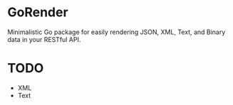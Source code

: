 # GoRender
Minimalistic Go package for easily rendering JSON, XML, Text, and Binary data in your RESTful API.

# TODO

- XML
- Text
